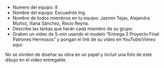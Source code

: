 - Numero del equipo: 8
- Nombre del equipo: Escuadrón Ing.
- Nombre de todos miembros en tu equipo: Jazmin Tejas, Alejandra Muñoz, Iliana Sánchez, Rocio Reyna.
- Describe las tareas que harán cada miembro de su grupo: 
- Graben un video de 5-min usando el modelo “Entrega 2 Proyecto Final Patrones Hermosos” y pongan el link de su vídeo en YouTube/Vimeo aquí:

No se olviden de diseñar su obra en un papel y incluir una foto de este dibujo en el vídeo entregable.
